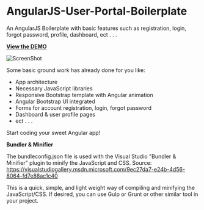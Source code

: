# AngularJS-User-Portal-Boilerplate
An AngularJS Boilerplate with basic features such as registration, login, forgot password, profile, dashboard, ect . . .

[**View the DEMO**](http://inovacode.com/client)

![ScreenShot](http://inovacode.com/images/screenshots/ajs-user-portal_sm.png)

Some basic ground work has already done for you like:
  - App architecture
  - Necessary JavaScript libraries
  - Responsive Bootstrap template with Angular animation
  - Angular Bootstrap UI integrated
  - Forms for account registration, login, forgot password
  - Dashboard & user profile pages
  - ect . . .

Start coding your sweet Angular app! 

**Bundler & Minifier**

The bundleconfig.json file is used with the Visual Studio "Bundler & Minifier" plugin to minify the JavaScript and CSS.
Source:  https://visualstudiogallery.msdn.microsoft.com/9ec27da7-e24b-4d56-8064-fd7e88ac1c40

This is a quick, simple, and light weight way of compiling and minifying the JavaScript/CSS. If desired, you can use Gulp or Grunt or other similar tool in your project.
